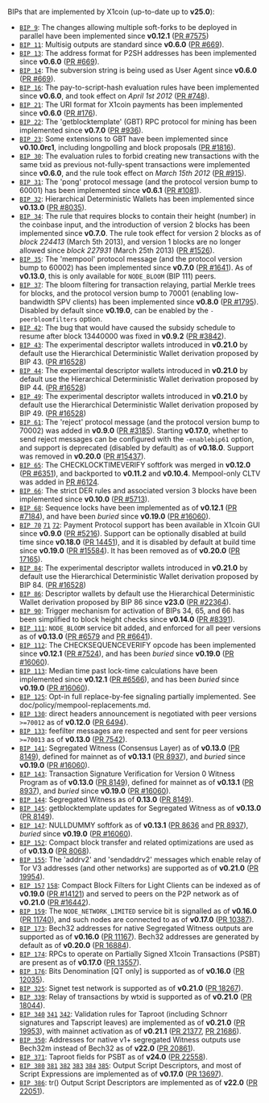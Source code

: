 BIPs that are implemented by X1coin (up-to-date up to **v25.0**):

* [`BIP 9`](https://github.com/x1coin/bips/blob/master/bip-0009.mediawiki): The changes allowing multiple soft-forks to be deployed in parallel have been implemented since **v0.12.1**  ([PR #7575](https://github.com/bLeYeNk/X1Coin/pull/7575))
* [`BIP 11`](https://github.com/x1coin/bips/blob/master/bip-0011.mediawiki): Multisig outputs are standard since **v0.6.0** ([PR #669](https://github.com/bLeYeNk/X1Coin/pull/669)).
* [`BIP 13`](https://github.com/x1coin/bips/blob/master/bip-0013.mediawiki): The address format for P2SH addresses has been implemented since **v0.6.0** ([PR #669](https://github.com/bLeYeNk/X1Coin/pull/669)).
* [`BIP 14`](https://github.com/x1coin/bips/blob/master/bip-0014.mediawiki): The subversion string is being used as User Agent since **v0.6.0** ([PR #669](https://github.com/bLeYeNk/X1Coin/pull/669)).
* [`BIP 16`](https://github.com/x1coin/bips/blob/master/bip-0016.mediawiki): The pay-to-script-hash evaluation rules have been implemented since **v0.6.0**, and took effect on *April 1st 2012* ([PR #748](https://github.com/bLeYeNk/X1Coin/pull/748)).
* [`BIP 21`](https://github.com/x1coin/bips/blob/master/bip-0021.mediawiki): The URI format for X1coin payments has been implemented since **v0.6.0** ([PR #176](https://github.com/bLeYeNk/X1Coin/pull/176)).
* [`BIP 22`](https://github.com/x1coin/bips/blob/master/bip-0022.mediawiki): The 'getblocktemplate' (GBT) RPC protocol for mining has been implemented since **v0.7.0** ([PR #936](https://github.com/bLeYeNk/X1Coin/pull/936)).
* [`BIP 23`](https://github.com/x1coin/bips/blob/master/bip-0023.mediawiki): Some extensions to GBT have been implemented since **v0.10.0rc1**, including longpolling and block proposals ([PR #1816](https://github.com/bLeYeNk/X1Coin/pull/1816)).
* [`BIP 30`](https://github.com/x1coin/bips/blob/master/bip-0030.mediawiki): The evaluation rules to forbid creating new transactions with the same txid as previous not-fully-spent transactions were implemented since **v0.6.0**, and the rule took effect on *March 15th 2012* ([PR #915](https://github.com/bLeYeNk/X1Coin/pull/915)).
* [`BIP 31`](https://github.com/x1coin/bips/blob/master/bip-0031.mediawiki): The 'pong' protocol message (and the protocol version bump to 60001) has been implemented since **v0.6.1** ([PR #1081](https://github.com/bLeYeNk/X1Coin/pull/1081)).
* [`BIP 32`](https://github.com/x1coin/bips/blob/master/bip-0032.mediawiki): Hierarchical Deterministic Wallets has been implemented since **v0.13.0** ([PR #8035](https://github.com/bLeYeNk/X1Coin/pull/8035)).
* [`BIP 34`](https://github.com/x1coin/bips/blob/master/bip-0034.mediawiki): The rule that requires blocks to contain their height (number) in the coinbase input, and the introduction of version 2 blocks has been implemented since **v0.7.0**. The rule took effect for version 2 blocks as of *block 224413* (March 5th 2013), and version 1 blocks are no longer allowed since *block 227931* (March 25th 2013) ([PR #1526](https://github.com/bLeYeNk/X1Coin/pull/1526)).
* [`BIP 35`](https://github.com/x1coin/bips/blob/master/bip-0035.mediawiki): The 'mempool' protocol message (and the protocol version bump to 60002) has been implemented since **v0.7.0** ([PR #1641](https://github.com/bLeYeNk/X1Coin/pull/1641)). As of **v0.13.0**, this is only available for `NODE_BLOOM` (BIP 111) peers.
* [`BIP 37`](https://github.com/x1coin/bips/blob/master/bip-0037.mediawiki): The bloom filtering for transaction relaying, partial Merkle trees for blocks, and the protocol version bump to 70001 (enabling low-bandwidth SPV clients) has been implemented since **v0.8.0** ([PR #1795](https://github.com/bLeYeNk/X1Coin/pull/1795)). Disabled by default since **v0.19.0**, can be enabled by the `-peerbloomfilters` option.
* [`BIP 42`](https://github.com/x1coin/bips/blob/master/bip-0042.mediawiki): The bug that would have caused the subsidy schedule to resume after block 13440000 was fixed in **v0.9.2** ([PR #3842](https://github.com/bLeYeNk/X1Coin/pull/3842)).
* [`BIP 43`](https://github.com/x1coin/bips/blob/master/bip-0043.mediawiki): The experimental descriptor wallets introduced in **v0.21.0** by default use the Hierarchical Deterministic Wallet derivation proposed by BIP 43. ([PR #16528](https://github.com/bLeYeNk/X1Coin/pull/16528))
* [`BIP 44`](https://github.com/x1coin/bips/blob/master/bip-0044.mediawiki): The experimental descriptor wallets introduced in **v0.21.0** by default use the Hierarchical Deterministic Wallet derivation proposed by BIP 44. ([PR #16528](https://github.com/bLeYeNk/X1Coin/pull/16528))
* [`BIP 49`](https://github.com/x1coin/bips/blob/master/bip-0049.mediawiki): The experimental descriptor wallets introduced in **v0.21.0** by default use the Hierarchical Deterministic Wallet derivation proposed by BIP 49. ([PR #16528](https://github.com/bLeYeNk/X1Coin/pull/16528))
* [`BIP 61`](https://github.com/x1coin/bips/blob/master/bip-0061.mediawiki): The 'reject' protocol message (and the protocol version bump to 70002) was added in **v0.9.0** ([PR #3185](https://github.com/bLeYeNk/X1Coin/pull/3185)). Starting **v0.17.0**, whether to send reject messages can be configured with the `-enablebip61` option, and support is deprecated (disabled by default) as of **v0.18.0**. Support was removed in **v0.20.0** ([PR #15437](https://github.com/bLeYeNk/X1Coin/pull/15437)).
* [`BIP 65`](https://github.com/x1coin/bips/blob/master/bip-0065.mediawiki): The CHECKLOCKTIMEVERIFY softfork was merged in **v0.12.0** ([PR #6351](https://github.com/bLeYeNk/X1Coin/pull/6351)), and backported to **v0.11.2** and **v0.10.4**. Mempool-only CLTV was added in [PR #6124](https://github.com/bLeYeNk/X1Coin/pull/6124).
* [`BIP 66`](https://github.com/x1coin/bips/blob/master/bip-0066.mediawiki): The strict DER rules and associated version 3 blocks have been implemented since **v0.10.0** ([PR #5713](https://github.com/bLeYeNk/X1Coin/pull/5713)).
* [`BIP 68`](https://github.com/x1coin/bips/blob/master/bip-0068.mediawiki): Sequence locks have been implemented as of **v0.12.1**  ([PR #7184](https://github.com/bLeYeNk/X1Coin/pull/7184)), and have been *buried* since **v0.19.0** ([PR #16060](https://github.com/bLeYeNk/X1Coin/pull/16060)).
* [`BIP 70`](https://github.com/x1coin/bips/blob/master/bip-0070.mediawiki) [`71`](https://github.com/x1coin/bips/blob/master/bip-0071.mediawiki) [`72`](https://github.com/x1coin/bips/blob/master/bip-0072.mediawiki):
  Payment Protocol support has been available in X1coin GUI since **v0.9.0** ([PR #5216](https://github.com/bLeYeNk/X1Coin/pull/5216)).
  Support can be optionally disabled at build time since **v0.18.0** ([PR 14451](https://github.com/bLeYeNk/X1Coin/pull/14451)),
  and it is disabled by default at build time since **v0.19.0** ([PR #15584](https://github.com/bLeYeNk/X1Coin/pull/15584)).
  It has been removed as of **v0.20.0** ([PR 17165](https://github.com/bLeYeNk/X1Coin/pull/17165)).
* [`BIP 84`](https://github.com/x1coin/bips/blob/master/bip-0084.mediawiki): The experimental descriptor wallets introduced in **v0.21.0** by default use the Hierarchical Deterministic Wallet derivation proposed by BIP 84. ([PR #16528](https://github.com/bLeYeNk/X1Coin/pull/16528))
* [`BIP 86`](https://github.com/x1coin/bips/blob/master/bip-0086.mediawiki): Descriptor wallets by default use the Hierarchical Deterministic Wallet derivation proposed by BIP 86 since **v23.0** ([PR #22364](https://github.com/bLeYeNk/X1Coin/pull/22364)).
* [`BIP 90`](https://github.com/x1coin/bips/blob/master/bip-0090.mediawiki): Trigger mechanism for activation of BIPs 34, 65, and 66 has been simplified to block height checks since **v0.14.0** ([PR #8391](https://github.com/bLeYeNk/X1Coin/pull/8391)).
* [`BIP 111`](https://github.com/x1coin/bips/blob/master/bip-0111.mediawiki): `NODE_BLOOM` service bit added, and enforced for all peer versions as of **v0.13.0** ([PR #6579](https://github.com/bLeYeNk/X1Coin/pull/6579) and [PR #6641](https://github.com/bLeYeNk/X1Coin/pull/6641)).
* [`BIP 112`](https://github.com/x1coin/bips/blob/master/bip-0112.mediawiki): The CHECKSEQUENCEVERIFY opcode has been implemented since **v0.12.1** ([PR #7524](https://github.com/bLeYeNk/X1Coin/pull/7524)), and has been *buried* since **v0.19.0** ([PR #16060](https://github.com/bLeYeNk/X1Coin/pull/16060)).
* [`BIP 113`](https://github.com/x1coin/bips/blob/master/bip-0113.mediawiki): Median time past lock-time calculations have been implemented since **v0.12.1** ([PR #6566](https://github.com/bLeYeNk/X1Coin/pull/6566)), and has been *buried* since **v0.19.0** ([PR #16060](https://github.com/bLeYeNk/X1Coin/pull/16060)).
* [`BIP 125`](https://github.com/x1coin/bips/blob/master/bip-0125.mediawiki): Opt-in full replace-by-fee signaling partially implemented. See doc/policy/mempool-replacements.md.
* [`BIP 130`](https://github.com/x1coin/bips/blob/master/bip-0130.mediawiki): direct headers announcement is negotiated with peer versions `>=70012` as of **v0.12.0** ([PR 6494](https://github.com/bLeYeNk/X1Coin/pull/6494)).
* [`BIP 133`](https://github.com/x1coin/bips/blob/master/bip-0133.mediawiki): feefilter messages are respected and sent for peer versions `>=70013` as of **v0.13.0** ([PR 7542](https://github.com/bLeYeNk/X1Coin/pull/7542)).
* [`BIP 141`](https://github.com/x1coin/bips/blob/master/bip-0141.mediawiki): Segregated Witness (Consensus Layer) as of **v0.13.0** ([PR 8149](https://github.com/bLeYeNk/X1Coin/pull/8149)), defined for mainnet as of **v0.13.1** ([PR 8937](https://github.com/bLeYeNk/X1Coin/pull/8937)), and *buried* since **v0.19.0** ([PR #16060](https://github.com/bLeYeNk/X1Coin/pull/16060)).
* [`BIP 143`](https://github.com/x1coin/bips/blob/master/bip-0143.mediawiki): Transaction Signature Verification for Version 0 Witness Program as of **v0.13.0** ([PR 8149](https://github.com/bLeYeNk/X1Coin/pull/8149)), defined for mainnet as of **v0.13.1** ([PR 8937](https://github.com/bLeYeNk/X1Coin/pull/8937)), and *buried* since **v0.19.0** ([PR #16060](https://github.com/bLeYeNk/X1Coin/pull/16060)).
* [`BIP 144`](https://github.com/x1coin/bips/blob/master/bip-0144.mediawiki): Segregated Witness as of **0.13.0** ([PR 8149](https://github.com/bLeYeNk/X1Coin/pull/8149)).
* [`BIP 145`](https://github.com/x1coin/bips/blob/master/bip-0145.mediawiki): getblocktemplate updates for Segregated Witness as of **v0.13.0** ([PR 8149](https://github.com/bLeYeNk/X1Coin/pull/8149)).
* [`BIP 147`](https://github.com/x1coin/bips/blob/master/bip-0147.mediawiki): NULLDUMMY softfork as of **v0.13.1** ([PR 8636](https://github.com/bLeYeNk/X1Coin/pull/8636) and [PR 8937](https://github.com/bLeYeNk/X1Coin/pull/8937)), *buried* since **v0.19.0** ([PR #16060](https://github.com/bLeYeNk/X1Coin/pull/16060)).
* [`BIP 152`](https://github.com/x1coin/bips/blob/master/bip-0152.mediawiki): Compact block transfer and related optimizations are used as of **v0.13.0** ([PR 8068](https://github.com/bLeYeNk/X1Coin/pull/8068)).
* [`BIP 155`](https://github.com/x1coin/bips/blob/master/bip-0155.mediawiki): The 'addrv2' and 'sendaddrv2' messages which enable relay of Tor V3 addresses (and other networks) are supported as of **v0.21.0** ([PR 19954](https://github.com/bLeYeNk/X1Coin/pull/19954)).
* [`BIP 157`](https://github.com/x1coin/bips/blob/master/bip-0157.mediawiki)
  [`158`](https://github.com/x1coin/bips/blob/master/bip-0158.mediawiki): Compact Block Filters for Light Clients can be indexed as of **v0.19.0** ([PR #14121](https://github.com/bLeYeNk/X1Coin/pull/14121)) and served to peers on the P2P network as of **v0.21.0** ([PR #16442](https://github.com/bLeYeNk/X1Coin/pull/16442)).
* [`BIP 159`](https://github.com/x1coin/bips/blob/master/bip-0159.mediawiki): The `NODE_NETWORK_LIMITED` service bit is signalled as of **v0.16.0** ([PR 11740](https://github.com/bLeYeNk/X1Coin/pull/11740)), and such nodes are connected to as of **v0.17.0** ([PR 10387](https://github.com/bLeYeNk/X1Coin/pull/10387)).
* [`BIP 173`](https://github.com/x1coin/bips/blob/master/bip-0173.mediawiki): Bech32 addresses for native Segregated Witness outputs are supported as of **v0.16.0** ([PR 11167](https://github.com/bLeYeNk/X1Coin/pull/11167)). Bech32 addresses are generated by default as of **v0.20.0** ([PR 16884](https://github.com/bLeYeNk/X1Coin/pull/16884)).
* [`BIP 174`](https://github.com/x1coin/bips/blob/master/bip-0174.mediawiki): RPCs to operate on Partially Signed X1coin Transactions (PSBT) are present as of **v0.17.0** ([PR 13557](https://github.com/bLeYeNk/X1Coin/pull/13557)).
* [`BIP 176`](https://github.com/x1coin/bips/blob/master/bip-0176.mediawiki): Bits Denomination [QT only] is supported as of **v0.16.0** ([PR 12035](https://github.com/bLeYeNk/X1Coin/pull/12035)).
* [`BIP 325`](https://github.com/x1coin/bips/blob/master/bip-0325.mediawiki): Signet test network is supported as of **v0.21.0** ([PR 18267](https://github.com/bLeYeNk/X1Coin/pull/18267)).
* [`BIP 339`](https://github.com/x1coin/bips/blob/master/bip-0339.mediawiki): Relay of transactions by wtxid is supported as of **v0.21.0** ([PR 18044](https://github.com/bLeYeNk/X1Coin/pull/18044)).
* [`BIP 340`](https://github.com/x1coin/bips/blob/master/bip-0340.mediawiki)
  [`341`](https://github.com/x1coin/bips/blob/master/bip-0341.mediawiki)
  [`342`](https://github.com/x1coin/bips/blob/master/bip-0342.mediawiki):
  Validation rules for Taproot (including Schnorr signatures and Tapscript
  leaves) are implemented as of **v0.21.0** ([PR 19953](https://github.com/bLeYeNk/X1Coin/pull/19953)),
  with mainnet activation as of **v0.21.1** ([PR 21377](https://github.com/bLeYeNk/X1Coin/pull/21377),
  [PR 21686](https://github.com/bLeYeNk/X1Coin/pull/21686)).
* [`BIP 350`](https://github.com/x1coin/bips/blob/master/bip-0350.mediawiki): Addresses for native v1+ segregated Witness outputs use Bech32m instead of Bech32 as of **v22.0** ([PR 20861](https://github.com/bLeYeNk/X1Coin/pull/20861)).
* [`BIP 371`](https://github.com/x1coin/bips/blob/master/bip-0371.mediawiki): Taproot fields for PSBT as of **v24.0** ([PR 22558](https://github.com/bLeYeNk/X1Coin/pull/22558)).
* [`BIP 380`](https://github.com/x1coin/bips/blob/master/bip-0380.mediawiki)
  [`381`](https://github.com/x1coin/bips/blob/master/bip-0381.mediawiki)
  [`382`](https://github.com/x1coin/bips/blob/master/bip-0382.mediawiki)
  [`383`](https://github.com/x1coin/bips/blob/master/bip-0383.mediawiki)
  [`384`](https://github.com/x1coin/bips/blob/master/bip-0384.mediawiki)
  [`385`](https://github.com/x1coin/bips/blob/master/bip-0385.mediawiki):
  Output Script Descriptors, and most of Script Expressions are implemented as of **v0.17.0** ([PR 13697](https://github.com/bLeYeNk/X1Coin/pull/13697)).
* [`BIP 386`](https://github.com/x1coin/bips/blob/master/bip-0386.mediawiki): tr() Output Script Descriptors are implemented as of **v22.0** ([PR 22051](https://github.com/bLeYeNk/X1Coin/pull/22051)).
